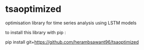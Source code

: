 # tsaoptimized
optimisation library for time series analysis using LSTM models

to install this library with pip :

pip install git+https://github.com/herambsawant96/tsaoptimized

